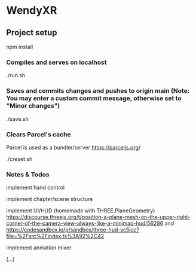 # WendyXR

## Project setup

npm install

### Compiles and serves on localhost

./run.sh

### Saves and commits changes and pushes to origin main (Note: You may enter a custom commit message, otherwise set to "Minor changes")

./save.sh

### Clears Parcel's cache

Parcel is used as a bundler/server https://parceljs.org/

./creset.sh

### Notes & Todos

implement hand control

implement chapter/scene structure

implement UI/HUD (homemade with THREE.PlaneGeometry) https://discourse.threejs.org/t/position-a-plane-mesh-on-the-upper-right-corner-of-the-camera-view-always-like-a-minimap-hud/56286 and https://codesandbox.io/p/sandbox/three-hud-vc5jcc?file=%2Fsrc%2Findex.ts%3A92%2C42

implement anmation mixer

(...)
